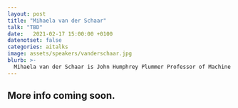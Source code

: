 ```yaml
---
layout: post
title: "Mihaela van der Schaar"
talk: "TBD"
date:   2021-02-17 15:00:00 +0100
datenotset: false
categories: aitalks
image: assets/speakers/vanderschaar.jpg
blurb: >-
  Mihaela van der Schaar is John Humphrey Plummer Professor of Machine Learning, Artificial Intelligence and Medicine at the University of Cambridge and a Turing Fellow at The Alan Turing Institute in London. ​
---
```



## More info coming soon.

